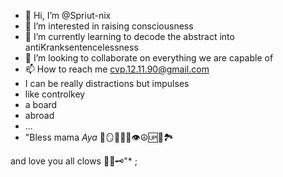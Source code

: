 - 👋 Hi, I’m @Spriut-nix
- 👀 I’m interested in raising consciousness 
- 🌱 I’m currently learning to decode the abstract into antiKranksentencelessness
- 💞️ I’m looking to collaborate on everything we are capable of
- 📫 How to reach me cvp.12.11.90@gmail.com
- I can be really distractions but impulses
- like controlkey
- a board
- abroad
- ...
- "Bless mama *Aya* 🐬🪞🆔🆓📸👁️☮️🆙🔮🏞️

and love you all clows 🤪😘🗝️"*
;
<!---
Spriut-nix/Spriut-nix is a ✨ special ✨ repository because its `README.md` (this file) appears on your GitHub profile.
You can click the Preview link to take a look at your changes.
--->
